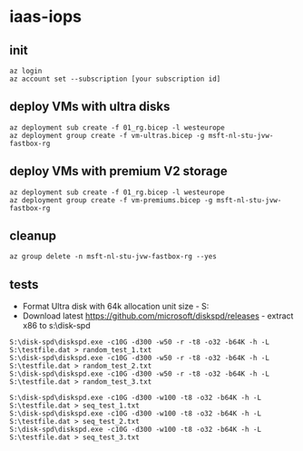 # iaas-iops

## init

```
az login
az account set --subscription [your subscription id]
```

## deploy VMs with ultra disks
```
az deployment sub create -f 01_rg.bicep -l westeurope
az deployment group create -f vm-ultras.bicep -g msft-nl-stu-jvw-fastbox-rg
```

## deploy VMs with premium V2 storage
```
az deployment sub create -f 01_rg.bicep -l westeurope
az deployment group create -f vm-premiums.bicep -g msft-nl-stu-jvw-fastbox-rg
```

## cleanup

```
az group delete -n msft-nl-stu-jvw-fastbox-rg --yes
```


## tests

- Format Ultra disk with 64k allocation unit size - S:
- Download latest https://github.com/microsoft/diskspd/releases - extract x86 to s:\disk-spd


```
S:\disk-spd\diskspd.exe -c10G -d300 -w50 -r -t8 -o32 -b64K -h -L S:\testfile.dat > random_test_1.txt
S:\disk-spd\diskspd.exe -c10G -d300 -w50 -r -t8 -o32 -b64K -h -L S:\testfile.dat > random_test_2.txt
S:\disk-spd\diskspd.exe -c10G -d300 -w50 -r -t8 -o32 -b64K -h -L S:\testfile.dat > random_test_3.txt

S:\disk-spd\diskspd.exe -c10G -d300 -w100 -t8 -o32 -b64K -h -L S:\testfile.dat > seq_test_1.txt
S:\disk-spd\diskspd.exe -c10G -d300 -w100 -t8 -o32 -b64K -h -L S:\testfile.dat > seq_test_2.txt
S:\disk-spd\diskspd.exe -c10G -d300 -w100 -t8 -o32 -b64K -h -L S:\testfile.dat > seq_test_3.txt
```
